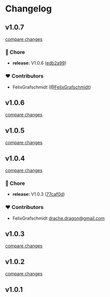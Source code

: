 # Changelog


## v1.0.7

[compare changes](https://github.com/FelixGrafschmidt/ui/compare/v1.0.5...v1.0.7)

### 🏡 Chore

- **release:** V1.0.6 ([edb2a99](https://github.com/FelixGrafschmidt/ui/commit/edb2a99))

### ❤️  Contributors

- FelixGrafschmidt ([@FelixGrafschmidt](http://github.com/FelixGrafschmidt))

## v1.0.6

[compare changes](https://github.com/FelixGrafschmidt/ui/compare/v1.0.5...v1.0.6)

## v1.0.5

[compare changes](https://github.com/FelixGrafschmidt/ui/compare/v1.0.4...v1.0.5)

## v1.0.4

[compare changes](https://github.com/FelixGrafschmidt/ui/compare/v1.0.2...v1.0.4)

### 🏡 Chore

- **release:** V1.0.3 ([77caf0d](https://github.com/FelixGrafschmidt/ui/commit/77caf0d))

### ❤️  Contributors

- FelixGrafschmidt <drache.dragon@gmail.com>

## v1.0.3

[compare changes](https://github.com/FelixGrafschmidt/ui/compare/v1.0.2...v1.0.3)

## v1.0.2

[compare changes](https://github.com/FelixGrafschmidt/ui/compare/v1.0.1...v1.0.2)

## v1.0.1

